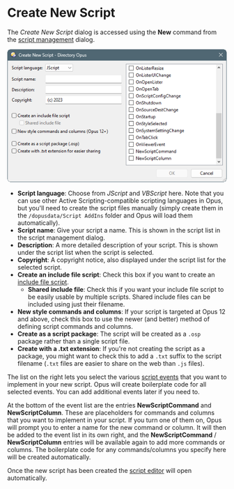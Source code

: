 # Create New Script

The *Create New Script* dialog is accessed using the **New** command from the [script management]() dialog.

![](/Manual/images/scripting/new_script.png)

- **Script language**: Choose from *JScript* and *VBScript* here. Note that you can use other Active Scripting-compatible scripting languages in Opus, but you'll need to create the script files manually (simply create them in the `/dopusdata/Script AddIns` folder and Opus will load them automatically).
- **Script name**: Give your script a name. This is shown in the script list in the script management dialog.
- **Description**: A more detailed description of your script. This is shown under the script list when the script is selected.
- **Copyright**: A copyright notice, also displayed under the script list for the selected script.
- **Create an include file script**: Check this box if you want to create an [include file script](../script_add-ins/include_files.md).
  - **Shared include file**: Check this if you want your include file script to be easily usable by multiple scripts. Shared include files can be included using just their filename.
- **New style commands and columns**: If your script is targeted at Opus 12 and above, check this box to use the newer (and better) method of defining script commands and columns.
- **Create as a script package**: The script will be created as a `.osp` package rather than a single script file.
- **Create with a .txt extension**: If you're not creating the script as a package, you might want to check this to add a `.txt` suffix to the script filename (`.txt` files are easier to share on the web than `.js` files).

The list on the right lets you select the various [script events](/Manual/reference/scripting_reference/scripting_events/README.md) that you want to implement in your new script. Opus will create boilerplate code for all selected events. You can add additional events later if you need to.

At the bottom of the event list are the entries **NewScriptCommand** and **NewScriptColumn**. These are placeholders for commands and columns that you want to implement in your script. If you turn one of them on, Opus will prompt you to enter a name for the new command or column. It will then be added to the event list in its own right, and the **NewScriptCommand** / **NewScriptColumn** entries will be available again to add more commands or columns. The boilerplate code for any commands/columns you specify here will be created automatically.

Once the new script has been created the [script editor](../script_editor/README.md) will open automatically.
